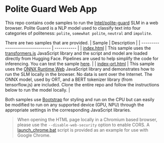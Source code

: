 # Polite Guard Web App

This repo contains code samples to run the [Intel/polite-guard](https://huggingface.co/Intel/polite-guard) SLM in a web browser. Polite Guard is a NLP model used to classify text into four categories of politeness: `polite`, `somewhat polite`, `neutral` and `impolite`.

There are two samples that are provided. 
| Sample                           | Description |
| -------------------------------- | ----------- |
| [index.html](index.html)         | This sample uses the [transformers.js](https://huggingface.co/docs/transformers.js/en/index) JavaScript library and the script and model are loaded directly from Hugging Face. Pipelines are used to help simplify the code for inferencing. You can test the sample [here](https://jimmytwei.github.io/polite-guard). |
| [index-ort.html](index-ort.html) | This sample uses the [ONNX Runtime Web](https://onnxruntime.ai/docs/get-started/with-javascript/web.html) JavaScript library and demonstrates how to run the SLM locally in the browser. No data is sent over the Internet. The ONNX model, used by ORT, and a BERT tokenizer library (from tensorflow.js) are included. Clone the entire repo and follow the instructions below to run the model locally. |

Both samples use [Bootstrap](https://getbootstrap.com/) for styling and run on the CPU but can easily be modified to run on any supported device (GPU, NPU) through the appropriate settings in the corresponding JavaScript libraries. 

> When opening the HTML page locally in a Chromium based browser, please use the `--disable-web-security` option to enable CORS. A [launch_chrome.bat](https://github.com/intel-sandbox/polite-bert-webapp/tree/main/launch_chrome.bat) script is provided as an example for use with Google Chrome.
